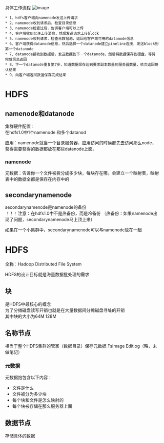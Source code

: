 具体工作流程
![image](https://github.com/SunMinghui19/k8s-hadoop-hdfs-/blob/master/image/hdfs-princple.png)
```
* 1、hdfs客户端向namenode发送上传请求
* 2、namenode收到请求后，检查目录信息
* 3、namenode检查过后，告诉客户端可以上传
* 4、客户端收到允许上传消息，然后发送请求上传block
* 5、namenode收到请求，检查元数据池，返回给客户端可用的datanode信息
* 6、客户端获得datanode信息，然后选择一个datanode建立pineline连接，发送block到第一个datanode
* 7、datanode接收到数据后，发送数据到下一个datanode，然后将数据保存到硬盘，等待完成信息返回
* 8、下一个datanode重复第7步，知道数据保存达到要求副本数量的服务器数量，依次返回确认结果
* 9、向客户端返回数据保存完成结果
```

# HDFS
## namenode和datanode
集群硬件配置：  
 在hdfs1.0中1个namenode 和多个datanod  
 
 应用：namenode就当一个目录服务器，应用访问的时候都先去访问那么node，获得需要获得的数据都放在那些datanode上面。  
 ### namenode
 元数据：告诉你一个文件被拆分成多少块，每块存在哪。会建立一个映射表，映射表中的数据全都是保存在内存中的
 ## secondarynamenode
 secondarynamenode是namenode的备份  
 ！！！注意：在hdfs1.0中不是热备份，而是冷备份  （热备份：如果namenode出现了问题，secondarynamenode马上顶上来）  
 
 如果在一个小集群中，secondarynamenode可以与namenode放在一起  
 
 
# HDFS
全称：Hadoop Distributed File System  

HDFS的设计目标就是海量数据批处理的需求  

## 块
是HDFS中最核心的概念  
为了分摊磁盘读写开销也就是在大量数据间分摊磁盘寻址的开销  
其中块的大小为64M 128M  
## 名称节点
相当于整个HDFS集群的管家（数据目录）保存元数据
FsImage Editlog（略，未做笔记）

### 元数据
 元数据抱包含以下内容：
 * 文件是什么
 * 文件被分为多少块
 * 每个块和文件是怎么映射的
 * 每个块被存储在那么服务器上面
## 数据节点
存储具体的数据
